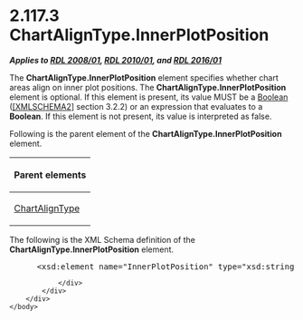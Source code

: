 <html dir="LTR" xmlns:mshelp="http://msdn.microsoft.com/mshelp" xmlns:ddue="http://ddue.schemas.microsoft.com/authoring/2003/5" xmlns:xlink="http://www.w3.org/1999/xlink" xmlns:tool="http://www.microsoft.com/tooltip">
    <head>
        <meta http-equiv="Content-Type" content="text/html; CHARSET=utf-8"></meta>
        <meta name="save" content="history"></meta>
        <title>2.117.3 ChartAlignType.InnerPlotPosition</title>
        <xml>
            <mshelp:toctitle title="2.117.3 ChartAlignType.InnerPlotPosition"></mshelp:toctitle>
            <mshelp:rltitle title="[MS-RDL]: ChartAlignType.InnerPlotPosition"></mshelp:rltitle>
            <mshelp:keyword index="A" term="c4b646e0-f605-490a-b5c6-6ebcd2a4c9af"></mshelp:keyword>
            <mshelp:attr name="DCSext.ContentType" value="open specification"></mshelp:attr>
            <mshelp:attr name="AssetID" value="c4b646e0-f605-490a-b5c6-6ebcd2a4c9af"></mshelp:attr>
            <mshelp:attr name="TopicType" value="kbRef"></mshelp:attr>
            <mshelp:attr name="DCSext.Title" value="[MS-RDL]: ChartAlignType.InnerPlotPosition" />
        </xml>
    </head>
    <body>
        <div id="header">
            <h1 class="heading">2.117.3 ChartAlignType.InnerPlotPosition</h1>
        </div>
        <div id="mainSection">
            <div id="mainBody">
                <div id="allHistory" class="saveHistory"></div>
                <div id="sectionSection0" class="section" name="collapseableSection">
                    

<p><b><i>Applies to </i></b><a href="1e855f94-4617-47e4-b89e-0856c6cb420f.html"><b><i>RDL 2008/01</i></b></a><b><i>,
</i></b><a href="3428e690-a348-4ec7-8a6a-8efb42d2cdee.html"><b><i>RDL 2010/01</i></b></a><b><i>,
and </i></b><a href="52ce3983-2bfc-4e72-9359-42aaf5fe4509.html"><b><i>RDL 2016/01</i></b></a></p>

<p>The <b>ChartAlignType.InnerPlotPosition</b> element
specifies whether chart areas align on inner plot positions. The <b>ChartAlignType.InnerPlotPosition</b>
element is optional. If this element is present, its value MUST be a <a href="4802fa14-3619-43fa-9898-3acab160a24c.html">Boolean</a> (<a href="https://go.microsoft.com/fwlink/?LinkId=90610">[XMLSCHEMA2]</a> section
3.2.2) or an expression that evaluates to a <b>Boolean</b>. If this element is
not present, its value is interpreted as false.</p>

<p>Following is the parent element of the <b>ChartAlignType.InnerPlotPosition</b>
element.</p>

<table>
 <thead>
  <tr>
   <th>
   <p>Parent elements</p>
   </th>
  </tr>
 </thead>
 <tr>
  <td>
  <p><a href="d231a7f6-913b-4587-82b2-a67a37628626.html">ChartAlignType</a></p>
  </td>
 </tr>
</table>

<p>The following is the XML Schema definition of the <b>ChartAlignType.InnerPlotPosition</b>
element.</p>

<dl>
<dd>
<div><pre> &lt;xsd:element name=&quot;InnerPlotPosition&quot; type=&quot;xsd:string&quot; minOccurs=&quot;0&quot; /&gt;
</pre></div>
</dd></dl>


                </div>
            </div>
        </div>
    </body>
</html>